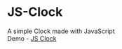 # JS-Clock
A simple Clock made with JavaScript<br> 
Demo - [JS Clock](https://phe0nix.github.io/JS-Clock)
